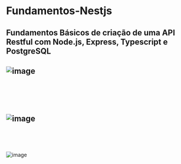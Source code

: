 # Fundamentos-Nestjs

## Fundamentos Básicos de criação de uma API Restful com Node.js, Express, Typescript e PostgreSQL

![image](https://user-images.githubusercontent.com/76782946/147840410-ff8bdec2-dc9f-4f22-80bc-6f070baa9601.png)
<br/><br/>
-------
<br/><br/>
![image](https://user-images.githubusercontent.com/76782946/147840437-d0ec03f0-2f06-494c-93b7-8d211e4cc40f.png)
<br/><br/>
-------
<br/><br/>
![image](https://user-images.githubusercontent.com/76782946/147840480-adcc3ed5-4f04-4ca2-aa4c-900f70638bc2.png)

